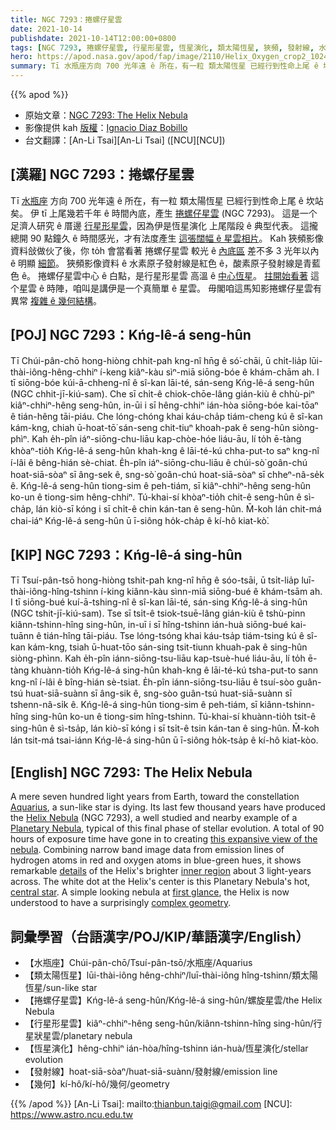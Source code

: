 ```yaml
---
title: NGC 7293：捲螺仔星雲
date: 2021-10-14
publishdate: 2021-10-14T12:00:00+0800
tags: [NGC 7293, 捲螺仔星雲, 行星形星雲, 恆星演化, 類太陽恆星, 狹頻, 發射線, 水素, 酸素, 水瓶座]
hero: https://apod.nasa.gov/apod/fap/image/2110/Helix_Oxygen_crop2_1024.jpg
summary: Tī 水瓶座方向 700 光年遠 ê 所在，有一粒 類太陽恆星 已經行到性命上尾 ê 坎站矣。伊 tī 上尾幾若千年 ê 時間內底，產生了 捲螺仔星雲 (NGC 7293)。
---
```


{{% apod %}}

- 原始文章：[NGC 7293: The Helix Nebula](https://apod.nasa.gov/apod/ap211014.html)
- 影像提供 kah [版權][copyright]：[Ignacio Diaz Bobillo](http://www.pampaskies.com/gallery3/index.php)
- 台文翻譯：[An-Li Tsai][An-Li Tsai] ([NCU][NCU])

## [漢羅] NGC 7293：捲螺仔星雲
Tī [水瓶座][Aquarius] 方向 700 光年遠 ê 所在，有一粒 類太陽恆星 已經行到性命上尾 ê 坎站矣。
伊 tī 上尾幾若千年 ê 時間內底，產生 [捲螺仔星雲][Helix Nebula] (NGC 7293)。
這是一个足濟人研究 ê 厝邊 [行星形星雲][Planetary Nebula]，因為伊是恆星演化 上尾階段 ê 典型代表。
這攏總開 90 點鐘久 ê 時間感光，才有法度產生 [這張闊幅 ê 星雲相片][this expansive view of the nebula]。
Kah 狹頻影像資料敆做伙了後，你 to̍h 會當看著 捲螺仔星雲 較光 ê [內底區][inner region] 差不多 3 光年以內 ê 明顯 [細節][details]。
狹頻影像資料 ê 水素原子發射線是紅色 ê，酸素原子發射線是青藍色 ê。
捲螺仔星雲中心 ê 白點，是行星形星雲 高溫 ê [中心恆星][central star]。
[拄開始看著][first glance] 這个星雲 ê 時陣，咱叫是講伊是一个真簡單 ê 星雲。
毋閣咱這馬知影捲螺仔星雲有異常 [複雜 ê 幾何結構][complex geometry]。

## [POJ] NGC 7293：Kńg-lê-á seng-hûn
Tī Chúi-pân-chō hong-hiòng chhit-pah kng-nî hn̄g ê só͘-chāi, ū chi̍t-lia̍p lūi-thài-iông-hêng-chhiⁿ í-keng kiâⁿ-kàu sìⁿ-miā siōng-bóe ê khám-chām ah.
I tī siōng-bóe kúi-ā-chheng-nî ê sî-kan lāi-té, sán-seng Kńg-lê-á seng-hûn (NGC chhit-jī-kiú-sam).
Che sī chi̍t-ê chiok-chōe-lâng gián-kiù ê chhù-piⁿ kiâⁿ-chhiⁿ-hêng seng-hûn, in-ūi i sī hêng-chhiⁿ ián-hòa siōng-bóe kai-tōaⁿ ê tián-hêng tāi-piáu.
Che lóng-chóng khai káu-cha̍p tiám-cheng kú ê sî-kan kám-kng, chiah ū-hoat-tō͘ sán-seng chit-tiuⁿ khoah-pak ê seng-hûn siòng-phìⁿ.
Kah e̍h-pîn iáⁿ-siōng-chu-liāu kap-chòe-hóe liáu-āu, lí to̍h ē-tàng khòaⁿ-tio̍h Kńg-lê-á seng-hûn khah-kng ê lāi-té-kú chha-put-to saⁿ kng-nî í-lâi ê bêng-hián sè-chiat.
E̍h-pîn iáⁿ-siōng-chu-liāu ê chúi-sò͘ goân-chú hoat-siā-sòaⁿ sī âng-sek ê,  sng-sò͘ goân-chú hoat-siā-sòaⁿ sī chheⁿ-nâ-se̍k ê.
Kńg-lê-á seng-hûn tiong-sim ê peh-tiám, sī kiâⁿ-chhiⁿ-hêng seng-hûn ko-un ê tiong-sim hêng-chhiⁿ.
Tú-khai-sí khòaⁿ-tio̍h chit-ê seng-hûn ê sì-cha̍p, lán kiò-sī kóng i sī chi̍t-ê chin kán-tan ê seng-hûn.
M̄-koh lán chit-má chai-iáⁿ Kńg-lê-á seng-hûn ū ī-siông ho̍k-cha̍p ê kí-hô kiat-kò͘.

## [KIP] NGC 7293：Kńg-lê-á sing-hûn
Tī Tsuí-pân-tsō hong-hiòng tshit-pah kng-nî hn̄g ê sóo-tsāi, ū tsi̍t-lia̍p luī-thài-iông-hîng-tshinn í-king kiânn-kàu sìnn-miā siōng-bué ê khám-tsām ah.
I tī siōng-bué kuí-ā-tshing-nî ê sî-kan lāi-té, sán-sing Kńg-lê-á sing-hûn (NGC tshit-jī-kiú-sam).
Tse sī tsi̍t-ê tsiok-tsuē-lâng gián-kiù ê tshù-pinn kiânn-tshinn-hîng sing-hûn, in-uī i sī hîng-tshinn ián-huà siōng-bué kai-tuānn ê tián-hîng tāi-piáu.
Tse lóng-tsóng khai káu-tsa̍p tiám-tsing kú ê sî-kan kám-kng, tsiah ū-huat-tōo sán-sing tsit-tiunn khuah-pak ê sing-hûn siòng-phìnn.
Kah e̍h-pîn iánn-siōng-tsu-liāu kap-tsuè-hué liáu-āu, lí to̍h ē-tàng khuànn-tio̍h Kńg-lê-á sing-hûn khah-kng ê lāi-té-kú tsha-put-to sann kng-nî í-lâi ê bîng-hián sè-tsiat.
E̍h-pîn iánn-siōng-tsu-liāu ê tsuí-sòo guân-tsú huat-siā-suànn sī âng-sik ê,  sng-sòo guân-tsú huat-siā-suànn sī tshenn-nâ-si̍k ê.
Kńg-lê-á sing-hûn tiong-sim ê peh-tiám, sī kiânn-tshinn-hîng sing-hûn ko-un ê tiong-sim hîng-tshinn.
Tú-khai-sí khuànn-tio̍h tsit-ê sing-hûn ê sì-tsa̍p, lán kiò-sī kóng i sī tsi̍t-ê tsin kán-tan ê sing-hûn.
M̄-koh lán tsit-má tsai-iánn Kńg-lê-á sing-hûn ū ī-siông ho̍k-tsa̍p ê kí-hô kiat-kòo.

## [English] NGC 7293: The Helix Nebula
A mere seven hundred light years from Earth, toward the constellation [Aquarius][Aquarius], a sun-like star is dying.
Its last few thousand years have produced the [Helix Nebula][Helix Nebula] (NGC 7293), a well studied and nearby example of a [Planetary Nebula][Planetary Nebula], typical of this final phase of stellar evolution.
A total of 90 hours of exposure time have gone in to creating [this expansive view of the nebula][this expansive view of the nebula].
Combining narrow band image data from emission lines of hydrogen atoms in red and oxygen atoms in blue-green hues, it shows remarkable [details][details] of the Helix's brighter [inner region][inner region] about 3 light-years across.
The white dot at the Helix's center is this Planetary Nebula's hot, [central star][central star].
A simple looking nebula at [first glance][first glance], the Helix is now understood to have a surprisingly [complex geometry][complex geometry].

## 詞彙學習（台語漢字/POJ/KIP/華語漢字/English）
- 【水瓶座】Chúi-pân-chō/Tsuí-pân-tsō/水瓶座/Aquarius
- 【類太陽恆星】lūi-thài-iông hêng-chhiⁿ/luī-thài-iông hîng-tshinn/類太陽恆星/sun-like star
- 【捲螺仔星雲】Kńg-lê-á seng-hûn/Kńg-lê-á sing-hûn/螺旋星雲/the Helix Nebula
- 【行星形星雲】kiâⁿ-chhiⁿ-hêng seng-hûn/kiânn-tshinn-hîng sing-hûn/行星狀星雲/planetary nebula
- 【恆星演化】hêng-chhiⁿ ián-hòa/hîng-tshinn ián-huà/恆星演化/stellar evolution
- 【發射線】hoat-siā-sòaⁿ/huat-siā-suànn/發射線/emission line
- 【幾何】kí-hô/kí-hô/幾何/geometry


{{% /apod %}}
[An-Li Tsai]: mailto:thianbun.taigi@gmail.com
[NCU]: https://www.astro.ncu.edu.tw

[copyright]: https://apod.nasa.gov/apod/fap/lib/about_apod.html#srapply

[Aquarius]:http://hawastsoc.org/deepsky/aqr/index.html
[Helix Nebula]:http://www.seds.org/messier/xtra/ngc/n7293.html
[Planetary Nebula]:http://en.wikipedia.org/wiki/Planetary_nebula
[this expansive view of the nebula]:http://www.pampaskies.com/gallery3/Deep-Space-Objects/Helix_Oxygen_crop2_small
[details]:https://apod.nasa.gov/apod/ap080413.html
[inner region]:https://apod.nasa.gov/apod/ap030510.html
[central star]:http://hubblesite.org/newscenter/archive/releases/1997/38/background/#background-info-1
[first glance]:https://apod.nasa.gov/apod/ap091231.html
[complex geometry]:https://hubblesite.org/contents/news-releases/2004/news-2004-32.html

